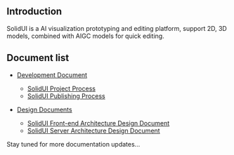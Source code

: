 ## Introduction

SolidUI is a AI visualization prototyping and editing platform, support 2D, 3D models, combined with AIGC models for quick editing.

## Document list
* [Development Document](Development_Document)
  * [SolidUI Project Process](Development_Document/ProjectProcess/README.md)
  * [SolidUI Publishing Process](Development_Document/PublishingProcess/README.md)
  
* [Design Documents](Design_Documents)
  * [SolidUI Front-end Architecture Design Document](Design_Documents/SolidUI_Front-end_Architecture_Design_Document/README.md)
  * [SolidUI Server Architecture Design Document](Design_Documents/ServerArchitecture/README.md)

Stay tuned for more documentation updates...